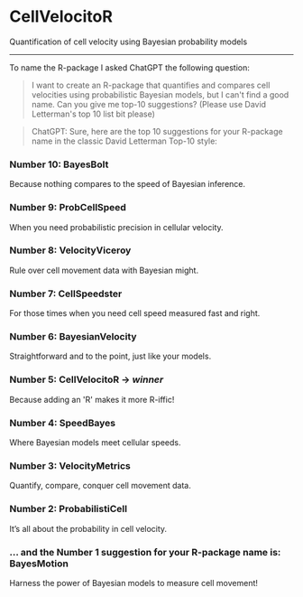 # CellVelocitoR
Quantification of cell velocity using Bayesian probability models

---

To name the R-package I asked ChatGPT the following question: 

> I want to create an R-package that quantifies and compares cell velocities using probabilistic 
Bayesian models, but I can't find a good name. Can you give me top-10 suggestions? (Please use 
David Letterman's top 10 list bit please)



> ChatGPT: Sure, here are the top 10 suggestions for your R-package name in the classic David Letterman 
Top-10 style:

### Number 10: BayesBolt
Because nothing compares to the speed of Bayesian inference.

### Number 9: ProbCellSpeed
When you need probabilistic precision in cellular velocity.

### Number 8: VelocityViceroy
Rule over cell movement data with Bayesian might.

### Number 7: CellSpeedster
For those times when you need cell speed measured fast and right.

### Number 6: BayesianVelocity
Straightforward and to the point, just like your models.

### Number 5: CellVelocitoR -> *winner*
Because adding an 'R' makes it more R-iffic!

### Number 4: SpeedBayes
Where Bayesian models meet cellular speeds.

### Number 3: VelocityMetrics
Quantify, compare, conquer cell movement data.

### Number 2: ProbabilistiCell
It’s all about the probability in cell velocity.

### ... and the Number 1 suggestion for your R-package name is: BayesMotion
Harness the power of Bayesian models to measure cell movement!
